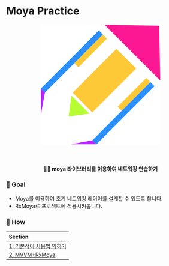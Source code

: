 # Moya Practice
<p align="center">
  <img src="https://github.com/Moya/Moya/blob/master/web/logo_github.png?raw=true" />
</p>
<br />
<h4 align="center"> 👼🏻 moya 라이브러리를 이용하여 네트워킹 연습하기 </h3>

<h3> 🔫 Goal </h3>

- Moya를 이용하여 초기 네트워킹 레이어를 설계할 수 있도록 합니다.
- RxMoya르 프로젝트에 적용시켜봅니다.

<h3> 🚌 How </h3> 

| Section | 
| :--- | 
| [1. 기본적이 사용법 익히기]() |
| [2. MVVM+RxMoya]() |


